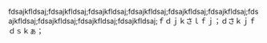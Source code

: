 fdsajkfldsaj;fdsajkfldsaj;fdsajkfldsaj;fdsajkfldsaj;fdsajkfldsaj;fdsajkfldsaj;fdsajkfldsaj;fdsajkfldsaj;fdsajkfldsaj;fdsajkfldsaj;ｆｄｊｋさｌｆｊ；ｄさｋｊｆｄｓｋぁ；

